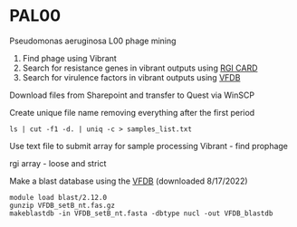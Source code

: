 # PAL00
Pseudomonas aeruginosa L00 phage mining

1. Find phage using Vibrant
2. Search for resistance genes in vibrant outputs using [RGI CARD](https://github.com/arpcard/rgi#load-card-reference-data)
3. Search for virulence factors in vibrant outputs using [VFDB](http://www.mgc.ac.cn/VFs/main.htm)



Download files from Sharepoint and transfer to Quest via WinSCP

Create unique file name removing everything after the first period
```
ls | cut -f1 -d. | uniq -c > samples_list.txt
```

Use text file to submit array for sample processing
Vibrant - find prophage



rgi array - loose and strict


Make a blast database using the [VFDB](http://www.mgc.ac.cn/VFs/main.htm) (downloaded 8/17/2022)
```
module load blast/2.12.0
gunzip VFDB_setB_nt.fas.gz
makeblastdb -in VFDB_setB_nt.fasta -dbtype nucl -out VFDB_blastdb
```
